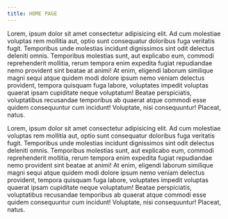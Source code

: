 ```yaml
---
title: HOME PAGE
---
```


Lorem, ipsum dolor sit amet consectetur adipisicing elit. Ad cum molestiae voluptas rem mollitia aut, optio sunt consequatur doloribus fuga veritatis fugit. Temporibus unde molestias incidunt dignissimos sint odit delectus deleniti omnis. Temporibus molestias sunt, aut explicabo eum, commodi reprehenderit mollitia, rerum tempora enim expedita fugiat repudiandae nemo provident sint beatae at animi! At enim, eligendi laborum similique magni sequi atque quidem modi dolore ipsum nemo veniam delectus provident, tempora quisquam fuga labore, voluptates impedit voluptas quaerat ipsam cupiditate neque voluptatum! Beatae perspiciatis, voluptatibus recusandae temporibus ab quaerat atque commodi esse quidem consequuntur cum incidunt! Voluptate, nisi consequuntur! Placeat, natus.


Lorem, ipsum dolor sit amet consectetur adipisicing elit. Ad cum molestiae voluptas rem mollitia aut, optio sunt consequatur doloribus fuga veritatis fugit. Temporibus unde molestias incidunt dignissimos sint odit delectus deleniti omnis. Temporibus molestias sunt, aut explicabo eum, commodi reprehenderit mollitia, rerum tempora enim expedita fugiat repudiandae nemo provident sint beatae at animi! At enim, eligendi laborum similique magni sequi atque quidem modi dolore ipsum nemo veniam delectus provident, tempora quisquam fuga labore, voluptates impedit voluptas quaerat ipsam cupiditate neque voluptatum! Beatae perspiciatis, voluptatibus recusandae temporibus ab quaerat atque commodi esse quidem consequuntur cum incidunt! Voluptate, nisi consequuntur! Placeat, natus.